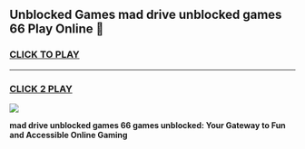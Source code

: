 
## Unblocked Games mad drive unblocked games 66 Play Online 👋
<h3>
<a href="https://news.freeplayer.one?title=mad_drive_unblocked_games_66&ref=17F">CLICK TO PLAY</a></h3>
<hr>

<h3>
<a href="https://news.freeplayer.one?title=mad_drive_unblocked_games_66&ref=17F">CLICK 2 PLAY</a>
  
</h3>

<a href="https://news.freeplayer.one?title=mad_drive_unblocked_games_66&ref=17F/"><img src="https://clearcache.store/games.png"></a>


**mad drive unblocked games 66 games unblocked: Your Gateway to Fun and Accessible Online Gaming**
